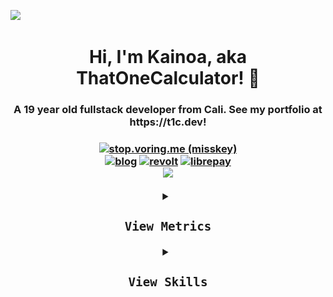 ![](https://hit.yhype.me/github/profile?user_id=44733677)
<a rel="me" href="https://voring.me/@thatonecalculator"></a>
<h1 align="center">Hi, I'm Kainoa, aka ThatOneCalculator! 👋</h1>
<h3 align="center">A 19 year old fullstack developer from Cali. See my portfolio at https://t1c.dev!</h3>
<h3 align="center">
   <a align="center" rel="me" href="https://stop.voring.me/@thatonecalculator">
   <img src="https://custom-icon-badges.herokuapp.com/badge/follow_on-calckey-31748f?logoColor=acea31&style=for-the-badge&logo=calckey" alt="stop.voring.me (misskey)" height="40px"/>
   <br>
   </a>
   <a align="center" href="https://blog.t1c.dev/" target="blank"><img src="https://shields.io/badge/read_my-blog-EEE?logo=write.as&logoColor=EEE&style=for-the-badge" alt="blog"/></a>
   <a align="center" href="https://app.revolt.chat/invite/3jE9DgmF" target="blank"><img src="https://custom-icon-badges.herokuapp.com/badge/join_my-revolt-FC4454?logo=revoltchat&logoColor=FC4454&style=for-the-badge" alt="revolt"/></a>
   <a align="center" href="https://liberapay.com/ThatOneCalculator/donate" target="blank"><img src="https://shields.io/badge/donate_with-liberapay-F6C915?logo=liberapay&style=for-the-badge" alt="librepay"/></a><br>
   <a href="https://hits.seeyoufarm.com">
   <img src="https://hits.seeyoufarm.com/api/count/incr/badge.svg?url=https%3A%2F%2Fgithub.com%2Fthatonecalculator%2Fhit-counter&count_bg=%2379C83D&title_bg=%23555555&icon=&icon_color=%23E7E7E7&title=Profile%20views%20since%20Jan%2026%202022&edge_flat=true"/>
   </a>
<p align="center">
   <details> 
      <summary>
         <kbd><h3>View Metrics</h3><kbd>
      </summary>
    <a href="https://github.com/ThatOneCalculator?tab=repositories&type=source"><img src="./github-metrics.svg" /></a>
   </details>
   <details>
      <summary>
         <kbd><h3>View Skills</h3><kbd>
      </summary>
      
   Programming languages<br>
   <a href="https://github.com/syuilo/aiscript"><img src="https://skillicons.dev/icons?i=aiscript" /></a> <a href="https://www.gnu.org/software/bash/"><img src="https://skillicons.dev/icons?i=bash" /></a> <a href="https://www.iso.org/standard/74528.html"><img src="https://skillicons.dev/icons?i=c" /></a> <a href="https://haxe.org/"><img src="https://skillicons.dev/icons?i=haxe" /></a> <a href="https://java.com/"><img src="https://skillicons.dev/icons?i=java" /></a> <a href="https://javascript.com"><img src="https://skillicons.dev/icons?i=js" /></a><br><a href="https://nodejs.org/"><img src="https://skillicons.dev/icons?i=nodejs" /></a> <a href="https://www.python.org/"><img src="https://skillicons.dev/icons?i=python" /></a> <a href="https://www.r-project.org/"><img src="https://skillicons.dev/icons?i=r" /></a> <a href="https://www.rust-lang.org/"><img src="https://skillicons.dev/icons?i=rust" /></a> <a href="https://soliditylang.org/"><img src="https://skillicons.dev/icons?i=solidity" /></a> <a href="https://www.typescriptlang.org/"><img src="https://skillicons.dev/icons?i=typescript" /></a><br><br>
   Frontend frameworks<br>
   <a href="https://html.spec.whatwg.org/"><img src="https://skillicons.dev/icons?i=html" /></a> <a href="https://www.w3.org/TR/CSS/#css"><img src="https://skillicons.dev/icons?i=css" /></a> <a href="https://getbootstrap.com/"><img src="https://skillicons.dev/icons?i=bootstrap" /></a> <a href="https://www.electronjs.org/"><img src="https://skillicons.dev/icons?i=electron" /></a> <a href="https://jquery.com/"><img src="https://skillicons.dev/icons?i=jquery" /></a><br><a href="https://nextjs.org/"><img src="https://skillicons.dev/icons?i=nextjs" /></a> <a href="https://remix.run/"><img src="https://skillicons.dev/icons?i=remix" /></a> <a href="https://sass-lang.com/"><img src="https://skillicons.dev/icons?i=sass" /></a> <a href="https://tauri.studio/"><img src="https://skillicons.dev/icons?i=tauri" /></a> <a href="https://pugjs.org/"><img src="https://skillicons.dev/icons?i=pug" /></a> <br><br>
   Document and design<br>
   <a href="https://www.figma.com/"><img src="https://skillicons.dev/icons?i=figma" /></a> <a href="https://www.latex-project.org/"><img src="https://skillicons.dev/icons?i=latex" /></a> <a href="https://daringfireball.net/projects/markdown/"><img src="https://skillicons.dev/icons?i=markdown" /></a> <a href="https://www.adobe.com/products/premiere.html"><img src="https://skillicons.dev/icons?i=premiere" /></a> <a href="https://www.w3.org/Graphics/SVG/"><img src="https://skillicons.dev/icons?i=svg" /></a><br><br>
   Technologies&emsp;&emsp;&emsp;&emsp;Databases<br>
   <a href="https://discord.com/"><img src="https://skillicons.dev/icons?i=discord" /></a> <a href="https://discord.com/developers/docs/intro"><img src="https://skillicons.dev/icons?i=discordbots" /></a> <a href="https://www.unrealengine.com/"><img src="https://skillicons.dev/icons?i=unrealengine" /></a> &emsp;<a href="https://www.mongodb.com/"><img src="https://skillicons.dev/icons?i=mongodb" /></a> <a href="https://www.prisma.io/"><img src="https://skillicons.dev/icons?i=prisma" /></a> <a href="https://www.postgresql.org/"><img src="https://skillicons.dev/icons?i=postgresql" /></a> <br><br>
   Dev tools&emsp;&emsp;&emsp;&emsp;&emsp;OSes<br>
      <a href="https://git-scm.com/"><img src="https://skillicons.dev/icons?i=git" /></a> <a href="https://code.visualstudio.com/"><img src="https://skillicons.dev/icons?i=vscode" /></a> <a href="https://www.vim.org/"><img src="https://skillicons.dev/icons?i=vim" /></a>&emsp;<a href="https://kernel.org/"><img src="https://skillicons.dev/icons?i=linux" /></a> <a href="https://bsd.org/"><img src="https://skillicons.dev/icons?i=bsd" /></a> <a href="https://9p.io/plan9/"><img src="https://skillicons.dev/icons?i=plan9" /></a> 
</h3>
</p>
